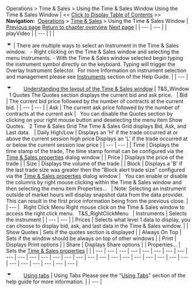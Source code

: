 ﻿
Operations > Time & Sales > Using the Time & Sales Window
Using the Time & Sales Window
| << [Click to Display Table of Contents](timeandsales_usingthetimeandsaleswindow.md) >> **Navigation:**     [Operations](operations.md) > [Time & Sales](time__sales.md) > Using the Time & Sales Window | [Previous page](time__sales.md) [Return to chapter overview](time__sales.md) [Next page](timeandsales_properties.md) |
| --- | --- |
| playVideo |
| --- |
|  |

![tog_minus](tog_minus.gif)
| There are multiple ways to select an Instrument in the Time & Sales window.   - Right clicking on the Time & Sales window and selecting the menu Instruments. - With the Time & Sales window selected begin typing the instrument symbol directly on the keyboard. Typing will trigger the Overlay Instrument Selector.  For more Information on instrument selection and management please see [Instruments](instruments.md) section of the Help Guide. |
| --- |

![tog_minus](tog_minus.gif)        [Understanding the layout of the Time & Sales window](javascript:HMToggle('toggle','UnderstandingTheLayoutOfTheTimeSalesWindow','UnderstandingTheLayoutOfTheTimeSalesWindow_ICON'))
| T&S_Window   1 Quotes The Quotes section displays the current bid and ask price.     | Bid | The current bid price followed by the number of contracts at the current bid. | | --- | --- | | Ask | The current ask price followed by the number of contracts at the current ask |      You can disable the Quotes section by clicking on your right mouse button and deselecting the menu item Show Quotes.   2 Time & Sales Grid The Time & Sales Grid displays Bid, Ask, and Last data.      | Daily High/Low | Displays an 'H' if the trade occurred at or above the current session high price Displays an 'L' if the trade occurred at or below the current session low price | | --- | --- | | Time | Displays the time stamp of the trade, The time stamp format can be configured via the [Time & Sales properties](timeandsales_properties.md) dialog window | | Price | Displays the price of the trade | | Size | Displays the volume of the trade | | Block | Displays a 'B' if the last trade size was greater then the "Block alert trade size" configured via the [Time & Sales properties](timeandsales_properties.md) dialog window |      You can enable or disable the columns by right mouse clicking within the Time & Sales window and then selecting the menu item Properties...     | Note: Selecting an instrument outside of market hours will display snapshot data from the data provider. This can result in the first price information being from the previous close. | | --- |      Right Click Menu Right mouse click on the Time & Sales window to access the right click menu.   T&S_RightClickMenu     | Instruments | Selects the instrument | | --- | --- | | Prices | Selects what level 1 data to display, you can choose to display bid, ask, and last data in the Time & Sales window. | | Show Quotes | Sets if the quotes section is displayed | | Always On Top | Sets if the window should be always on top of other windows | | Print | Displays Print options | | Share | Displays Share options | | Properties... | Sets the [Time & Sales properties](timeandsales_properties.md) | |
| --- | --- | --- | --- | --- | --- | --- | --- | --- | --- | --- | --- | --- | --- | --- | --- | --- | --- | --- | --- | --- | --- | --- | --- | --- | --- | --- | --- | --- | --- |

![tog_minus](tog_minus.gif)        [Using tabs](javascript:HMToggle('toggle','UsingTabs','UsingTabs_ICON'))
| Using Tabs Please see the "[Using Tabs](using_tabs.md)" section of the help guide for more information. |
| --- |


